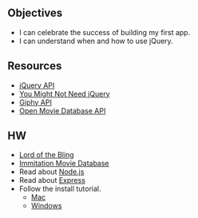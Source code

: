 ## Objectives
- I can celebrate the success of building my first app.
- I can understand when and how to use jQuery.

## Resources
- [jQuery API](http://api.jquery.com/)
- [You Might Not Need jQuery](http://youmightnotneedjquery.com/)
- [Giphy API](https://github.com/Giphy/GiphyAPI)
- [Open Movie Database API](http://www.omdbapi.com/)

## HW
- [Lord of the Bling](https://classroom.github.com/assignment-invitations/f121308f1af11f36bf64c87c8f0219f2)
- [Immitation Movie Database](https://classroom.github.com/assignment-invitations/e3e21f0b37f42d68cd37c3ca1c15ab96)
- Read about [Node.js](http://eloquentjavascript.net/20_node.html)
- Read about [Express](http://code.tutsplus.com/tutorials/introduction-to-express--net-33367)
- Follow the install tutorial.
	+ [Mac](https://changelog.com/install-node-js-with-homebrew-on-os-x/)
	+ [Windows](http://blog.teamtreehouse.com/install-node-js-npm-windows)
